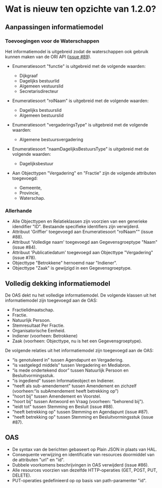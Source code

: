 # Wat is nieuw ten opzichte van 1.2.0?

## Aanpassingen informatiemodel

### Toevoegingen voor de Waterschappen
Het informatiemodel is uitgebreid zodat de waterschappen ook gebruik kunnen maken van de ORI API (<a href='https://github.com/VNG-Realisatie/ODS-Open-Raadsinformatie/issues/89'>issue #89</a>).

- Enumeratiesoort "functie" is uitgebreid met de volgende waarden:
    * Dijkgraaf
    * Dagelijks bestuurlid
    * Algemeen vestuurslid
    * Secretarisdirecteur

- Enumeratiesoort "rolNaam" is uitgebreid met de volgende waarden:
    * Dagelijks bestuurslid
    * Algemeen bestuurslid

- Enumeratiesoort "vergaderingsType" is uitgebreid met de volgende waarden:
    * Algemene bestuursvergadering

- Enumeratiesoort "naamDagelijksBestuursType" is uitgebreid met de volgende waarden:
    * Dagelijksbestuur

- Aan Objecttypen "Vergadering" en "Fractie" zijn de volgende attributen toegevoegd:
    * Gemeente,
    * Provincie,
    * Waterschap.

### Allerhande
- Alle Objecttypen en Relatieklassen zijn voorzien van een generieke idendifier "ID". Bestaande specifieke identifiers zijn verwijderd.
- Attribuut 'Griffier' toegevoegd aan Enumeratiesoort "rolNaam"" (issue #88).
- Attribuut 'Volledige naam' toegevoegd aan Gegevensgroeptype "Naam" (issue #84).
- Attribuut 'Publicatiedatum' toegevoegd aan Objecttype "Vergadering" (issue #78).
- Objecttype "Betrokkene" hernoemd naar "Indiener".
- Objecttype "Zaak" is gewijzigd in een Gegevensgroeptype.

## Volledig dekking informatiemodel
De OAS dekt nu het volledige informatiemodel. De volgende klassen uit het informatiemodel zijn toegevoegd aan de OAS:

- Fractielidmaatschap.
- Fractie.
- Natuurlijk Persoon.
- Stemresultaat Per Fractie.
- Organisatorische Eenheid.
- Indiener (voorheen: Betrokkene)
- Zaak (voorheen: Objecttype, nu is het een Gegevensgroeptype).

De volgende relaties uit het informatiemodel zijn toegevoegd aan de OAS:

- “is genotuleerd in” tussen Agendapunt en Vergadering. 
- “is vastgelegd middels” tussen Vergadering en Mediabron.
- “is mede ondertekend door” tussen Natuurlijk Persoon en Besluitvormingsstuk.
- "is ingediend" tussen Informatieobject en Indiener.
- "heeft als sub-amendement" tussen Amendement en zichzelf (voorheen:“is subAmendement heeft betrekking op”)
- "hoort bij" tussen Amendement en Voorstel.
- "hoort bij" tussen Antwoord en Vraag (voorheen: "behorend bij").
- "leidt tot" tussen Stemming en Besluit (issue #88).
- "heeft betrekking op" tussen Stemming en Agendapunt (issue #87).
- "heeft betrekking op" tussen Stemming en Besluitvormingsstuk (issue #87).


## OAS
- De syntax van de berichten gebaseert op Plain JSON in plaats van HAL.
- Consequente verwijzing en identificatie van resources doormiddel van de attributen "url" en "id".
- Dubbele voorkomens beschrijvingen in OAS verwijderd (issue #86).
- Alle resources voorzien van dezelfde HTTP-operaties (GET, POST, PUT, DELETE).
- PUT-operaties gedefinieerd op op basis van path-paramenter "id".
